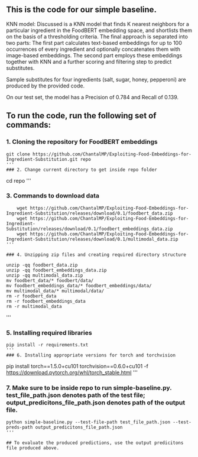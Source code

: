 ## This is the code for our simple baseline. 
KNN model: Discussed is a KNN model that finds K nearest neighbors for a particular ingredient in the FoodBERT embedding space, and shortlists them on the basis of a thresholding criteria. The final approach is separated into two parts: The first part calculates text-based embeddings for up to 100 occurrences of every ingredient and optionally concatenates them with image-based embeddings. The second part employs these embeddings together with KNN and a further scoring and filtering step to predict substitutes.

Sample substitutes for four ingredients (salt, sugar, honey, pepperoni) are produced by the provided code.

On our test set, the model has a Precision of 0.784 and Recall of 0.139.

## To run the code, run the following set of commands:

### 1. Cloning the repository for FoodBERT embeddings
```
git clone https://github.com/ChantalMP/Exploiting-Food-Embeddings-for-Ingredient-Substitution.git repo
'''
### 2. Change current directory to get inside repo folder
```
cd repo
'''

### 3. Commands to download data
```
    wget https://github.com/ChantalMP/Exploiting-Food-Embeddings-for-Ingredient-Substitution/releases/download/0.1/foodbert_data.zip
    wget https://github.com/ChantalMP/Exploiting-Food-Embeddings-for-Ingredient-Substitution/releases/download/0.1/foodbert_embeddings_data.zip
    wget https://github.com/ChantalMP/Exploiting-Food-Embeddings-for-Ingredient-Substitution/releases/download/0.1/multimodal_data.zip
'''

### 4. Unzipping zip files and creating required directory structure
```
    unzip -qq foodbert_data.zip
    unzip -qq foodbert_embeddings_data.zip
    unzip -qq multimodal_data.zip
    mv foodbert_data/* foodbert/data/
    mv foodbert_embeddings_data/* foodbert_embeddings/data/
    mv multimodal_data/* multimodal/data/
    rm -r foodbert_data
    rm -r foodbert_embeddings_data
    rm -r multimodal_data
'''

### 5. Installing required libraries
```
pip install -r requirements.txt
'''
### 6. Installing appropriate versions for torch and torchvision
```
pip install torch==1.5.0+cu101 torchvision==0.6.0+cu101 -f https://download.pytorch.org/whl/torch_stable.html
'''

### 7. Make sure to be inside repo to run simple-baseline.py. test_file_path.json denotes path of the test file; output_predicitons_file_path.json denotes path of the output file.

```
python simple-baseline.py --test-file-path test_file_path.json --test-preds-path output_predicitons_file_path.json
'''

## To evaluate the produced predictions, use the output predicitons file produced above.